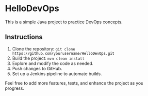 # HelloDevOps

This is a simple Java project to practice DevOps concepts.

## Instructions

1. Clone the repository: `git clone https://github.com/yourusername/HelloDevOps.git`
2. Build the project: `mvn clean install`
3. Explore and modify the code as needed.
4. Push changes to GitHub.
5. Set up a Jenkins pipeline to automate builds.

Feel free to add more features, tests, and enhance the project as you progress.

